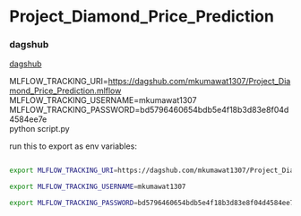 # Project_Diamond_Price_Prediction


### dagshub
[dagshub](https://dagshub.com/)

MLFLOW_TRACKING_URI=https://dagshub.com/mkumawat1307/Project_Diamond_Price_Prediction.mlflow \
MLFLOW_TRACKING_USERNAME=mkumawat1307 \
MLFLOW_TRACKING_PASSWORD=bd5796460654bdb5e4f18b3d83e8f04d4584ee7e \
python script.py

run this to export as env variables:

```bash

export MLFLOW_TRACKING_URI=https://dagshub.com/mkumawat1307/Project_Diamond_Price_Prediction.mlflow

export MLFLOW_TRACKING_USERNAME=mkumawat1307

export MLFLOW_TRACKING_PASSWORD=bd5796460654bdb5e4f18b3d83e8f04d4584ee7e
```
